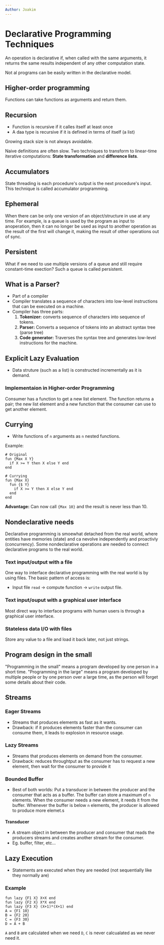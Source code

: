```yaml
---
Author: Joakim
---
```


# Declarative Programming Techniques

An operation is declarative if, when called with the same arguments, it returns the same results independent of any other computation state.

Not al programs can be easily written in the declarative model.

## Higher-order programming

Functions can take functions as arguments and return them.

## Recursion

- Function is recursive if it calles itself at least once
- A daa type is recursive if it is defined in terms of itself (a list)

Growing stack size is not always avoidable.

Naive definitions are often slow. Two techniques to transform to linear-time iterative computations: **State transformation** and **difference lists**.

## Accumulators

State threading is each procedure's output is the next procedure's input. This technique is called accumulator programming.

## Ephemeral

When there can be only one version of an object/structure in use at any time. For example, is a queue is used by the program as input to anoperation, then it can no longer be used as input to another operation as the result of the first will change it, making the result of other operations out of sync.

## Persistent

What if we need to use multiple versions of a queue and still require constant-time exection? Such a queue is called persistent.

## What is a Parser?

- Part of a compiler
- Compiler translates a sequence of characters into low-level instructions that can be executed on a machine.
- Compiler has three parts:
  1. **Tokenizer:** converts sequence of characters into sequence of tokens.
  2. **Parser:** Converts a sequence of tokens into an abstract syntax tree (parse tree)
  3. **Code generator:** Traverses the syntax tree and generates low-level instructions for the machine.

## Explicit Lazy Evaluation

- Data struture (such as a list) is constructed incrementally as it is demand.

### Implementaion in Higher-order Programming

Consumer has a function to get a new list element. The function returns a pair; the new list element and a new function that the consumer can use to get another element.

## Currying

- Write functions of `n` arguments as `n` nested functions.

Example:

```
# Original
fun {Max X Y}
  if X >= Y then X else Y end
end

# Currying
fun {Max X}
  fun {$ Y}
    if X >= Y then X else Y end
  end
end
```

**Advantage:** Can now call `{Max 10}` and the result is never less than 10.

## Nondeclarative needs

Declarative programming is smoewhat detached from the real world, where entities have memories (state) and ca nevolve independently and proactivly (concurrency). Some nondeclarative operations are needed to connect declarative programs to the real world.

### Text input/output with a file

One way to interface declarative programming with the real world is by using files. The basic pattern of access is:

- Input file `read` -> compute function -> `write` output file.

### Text input/ouput with a graphical user interface

Most direct way to interface programs with human users is through a graphical user interface.

### Stateless data I/O with files

Store any value to a file and load it back later, not just strings.

## Program design in the small

"Programming in the small" means a program developed by one person in a short time. "Programming in the large" means a program developed by multiple people or by one person over a large time, as the person will forget some details about their code.

[//]: # 'p. 223'

## Streams

### Eager Streams

- Streams that produces elements as fast as it wants.
- Drawback: if it produces elements faster than the consumer can consume them, it leads to explosion in resource usage.

### Lazy Streams

- Streams that produces elements on demand from the consumer.
- Drawback: reduces throughtput as the consumer has to request a new element, then wait for the consumer to provide it

### Bounded Buffer

- Best of both worlds: Put a transducer in between the producer and the consumer that acts as a buffer. The buffer can store a maximum of `n` elements. When the consumer needs a new element, it reeds it from the buffer. Whenever the buffer is below `n` elements, the producer is allowed to produce more elemet.s

#### Transducer

- A stream object in between the producer and consumer that reads the producers streams and creates another stream for the consumer.
- Eg. buffer, filter, etc...

## Lazy Execution

- Statements are executed when they are needed (not sequentially like they normally are)

### Example

```
fun lazy {F1 X} X+X end
fun lazy {F2 X} X*X end
fun lazy {F3 X} (X+1)*(X+1) end
A = {F1 10}
B = {F2 20}
C = {F3 30}
D = A + B
```

`A` and `B` are calculated when we need `D`, `C` is never calcualated as we never need it.
